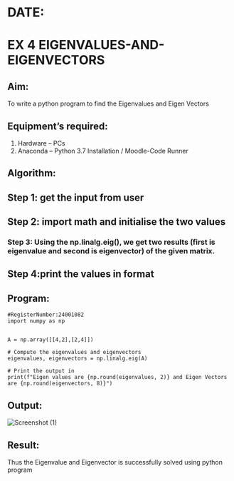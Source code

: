 # DATE:
# EX 4 EIGENVALUES-AND-EIGENVECTORS
## Aim:
To write a python program to find the Eigenvalues and Eigen Vectors
## Equipment’s required:
1. 	Hardware – PCs
2. 	Anaconda – Python 3.7 Installation / Moodle-Code Runner
## Algorithm:
## Step 1: get the input from user
## Step 2: import math and initialise the two values
### Step 3: Using the np.linalg.eig(),  we get two results (first is eigenvalue and second is eigenvector) of the given matrix.
## Step 4:print the values in format

## Program:
```#Developed by: Mohamed Rashith s
#RegisterNumber:24001082
import numpy as np


A = np.array([[4,2],[2,4]])

# Compute the eigenvalues and eigenvectors
eigenvalues, eigenvectors = np.linalg.eig(A)

# Print the output in
print(f"Eigen values are {np.round(eigenvalues, 2)} and Eigen Vectors are {np.round(eigenvectors, 8)}")

```
## Output:

![Screenshot (1)](https://github.com/user-attachments/assets/0d1384f5-c332-4a4c-bc19-1565cec062a3)

## Result:
Thus the Eigenvalue and Eigenvector is successfully solved using python program
